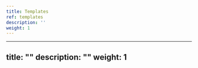 ```yaml
---
title: Templates
ref: templates
description: ''
weight: 1
---
```

---
title: ""
description: ""
weight: 1
---